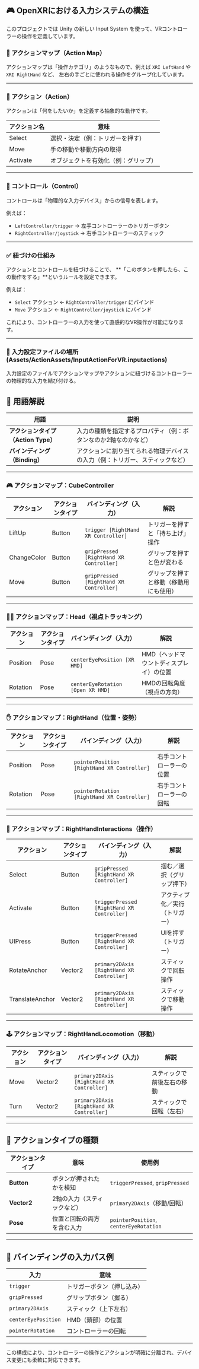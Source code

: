 ## 🎮 OpenXRにおける入力システムの構造

このプロジェクトでは Unity の新しい Input System を使って、VRコントローラーの操作を定義しています。

### 🔹 アクションマップ（Action Map）

アクションマップは「操作カテゴリ」のようなもので、例えば `XRI LeftHand` や `XRI RightHand` など、
左右の手ごとに使われる操作をグループ化しています。

---

### 🔸 アクション（Action）

アクションは「何をしたいか」を定義する抽象的な動作です。

| アクション名 | 意味 |
|--------------|------|
| Select       | 選択・決定（例：トリガーを押す） |
| Move         | 手の移動や移動方向の取得 |
| Activate     | オブジェクトを有効化（例：グリップ） |

---

### 🔻 コントロール（Control）

コントロールは「物理的な入力デバイス」からの信号を表します。

例えば：

- `LeftController/trigger` → 左手コントローラーのトリガーボタン
- `RightController/joystick` → 右手コントローラーのスティック

---

### ✅ 紐づけの仕組み

アクションとコントロールを紐づけることで、
**「このボタンを押したら、この動作をする」**というルールを設定できます。

例えば：

- `Select` アクション ← `RightController/trigger` にバインド
- `Move` アクション ← `RightController/joystick` にバインド

これにより、コントローラーの入力を使って直感的なVR操作が可能になります。

---

### 📁 入力設定ファイルの場所(Assets/ActionAssets/InputActionForVR.inputactions)

入力設定のファイルでアクションマップやアクションに紐づけるコントローラーの物理的な入力を結び付ける。　


## 🔧 用語解説

| 用語 | 説明 |
|------|------|
| **アクションタイプ（Action Type）** | 入力の種類を指定するプロパティ（例：ボタンなのか2軸なのかなど） |
| **バインディング（Binding）** | アクションに割り当てられる物理デバイスの入力（例：トリガー、スティックなど） |

---

### 🎮 アクションマップ：CubeController

| アクション       | アクションタイプ | バインディング（入力）                     | 解説 |
|------------------|------------------|---------------------------------------------|------|
| LiftUp           | Button           | `trigger [RightHand XR Controller]`         | トリガーを押すと「持ち上げ」操作 |
| ChangeColor      | Button           | `gripPressed [RightHand XR Controller]`     | グリップを押すと色が変わる |
| Move             | Button           | `gripPressed [RightHand XR Controller]`     | グリップを押すと移動（移動用にも使用） |

---

### 🧑‍💻 アクションマップ：Head（視点トラッキング）

| アクション       | アクションタイプ | バインディング（入力）                     | 解説 |
|------------------|------------------|---------------------------------------------|------|
| Position         | Pose             | `centerEyePosition [XR HMD]`               | HMD（ヘッドマウントディスプレイ）の位置 |
| Rotation         | Pose             | `centerEyeRotation [Open XR HMD]`          | HMDの回転角度（視点の方向） |

---

### ✋ アクションマップ：RightHand（位置・姿勢）

| アクション       | アクションタイプ | バインディング（入力）                     | 解説 |
|------------------|------------------|---------------------------------------------|------|
| Position         | Pose             | `pointerPosition [RightHand XR Controller]` | 右手コントローラーの位置 |
| Rotation         | Pose             | `pointerRotation [RightHand XR Controller]` | 右手コントローラーの回転 |

---

### 🧤 アクションマップ：RightHandInteractions（操作）

| アクション        | アクションタイプ | バインディング（入力）                        | 解説 |
|-------------------|------------------|------------------------------------------------|------|
| Select            | Button           | `gripPressed [RightHand XR Controller]`        | 掴む／選択（グリップ押下） |
| Activate          | Button           | `triggerPressed [RightHand XR Controller]`     | アクティブ化／実行（トリガー） |
| UIPress           | Button           | `triggerPressed [RightHand XR Controller]`     | UIを押す（トリガー） |
| RotateAnchor      | Vector2          | `primary2DAxis [RightHand XR Controller]`      | スティックで回転操作 |
| TranslateAnchor   | Vector2          | `primary2DAxis [RightHand XR Controller]`      | スティックで移動操作 |

---

### 🕹️ アクションマップ：RightHandLocomotion（移動）

| アクション        | アクションタイプ | バインディング（入力）                        | 解説 |
|-------------------|------------------|------------------------------------------------|------|
| Move              | Vector2          | `primary2DAxis [RightHand XR Controller]`      | スティックで前後左右の移動 |
| Turn              | Vector2          | `primary2DAxis [RightHand XR Controller]`      | スティックで回転（左右） |

---

## 📘 アクションタイプの種類

| アクションタイプ | 意味 | 使用例 |
|------------------|------|--------|
| **Button**       | ボタンが押されたかを検知 | `triggerPressed`, `gripPressed` |
| **Vector2**      | 2軸の入力（スティックなど） | `primary2DAxis`（移動/回転） |
| **Pose**         | 位置と回転の両方を含む入力 | `pointerPosition`, `centerEyeRotation` |

---

## 📘 バインディングの入力パス例

| 入力 | 意味 |
|------|------|
| `trigger` | トリガーボタン（押し込み） |
| `gripPressed` | グリップボタン（握る） |
| `primary2DAxis` | スティック（上下左右） |
| `centerEyePosition` | HMD（頭部）の位置 |
| `pointerRotation` | コントローラーの回転 |

---

この構成により、コントローラーの操作とアクションが明確に分離され、デバイス変更にも柔軟に対応できます。

